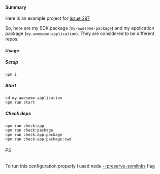 #### Summary

Here is an example project for [issue 297](https://github.com/depcheck/depcheck/issues/297)

So, here are my SDK package (`my-awesome-package`) and my application package
(`my-awesome-application`). They are considered to be different repos.

#### Usage

##### Setup
```
npm i
```
##### Start
```
cd my-awesome-application
npm run start
```

##### Check deps
```
npm run check:app
npm run check:package
npm run check:app:package
npm run check:app:package:cwd
```

###### PS
To run this configuration properly I used node [--preserve-symlinks](https://nodejs.org/api/cli.html#cli_preserve_symlinks)
flag
